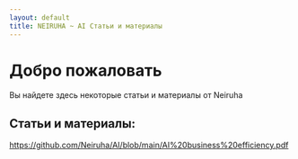 ```yaml
---
layout: default
title: NEIRUHA ~ AI Статьи и материалы
---
```


# Добро пожаловать

Вы найдете здесь некоторые статьи и материалы от Neiruha

## Cтатьи и материалы:

https://github.com/Neiruha/AI/blob/main/AI%20business%20efficiency.pdf
